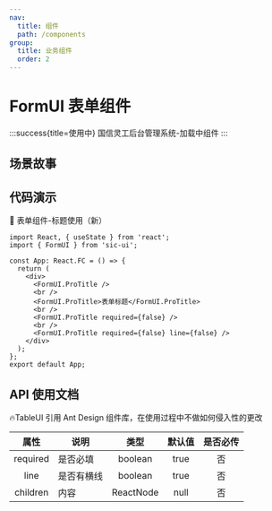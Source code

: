 ```yaml
---
nav:
  title: 组件
  path: /components
group:
  title: 业务组件
  order: 2
---
```


# FormUI 表单组件

:::success{title=使用中}
国信灵工后台管理系统-加载中组件
:::

## 场景故事

## 代码演示

💎 表单组件-标题使用（新）

```tsx
import React, { useState } from 'react';
import { FormUI } from 'sic-ui';

const App: React.FC = () => {
  return (
    <div>
      <FormUI.ProTitle />
      <br />
      <FormUI.ProTitle>表单标题</FormUI.ProTitle>
      <br />
      <FormUI.ProTitle required={false} />
      <br />
      <FormUI.ProTitle required={false} line={false} />
    </div>
  );
};
export default App;
```

## API 使用文档

🔥TableUI 引用 Ant Design 组件库，在使用过程中不做如何侵入性的更改

<font size=1>

|   属性   | 说明       |   类型    | 默认值 | 是否必传 |
| :------: | ---------- | :-------: | :----: | :------: |
| required | 是否必填   |  boolean  |  true  |    否    |
|   line   | 是否有横线 |  boolean  |  true  |    否    |
| children | 内容       | ReactNode |  null  |    否    |

</font>
